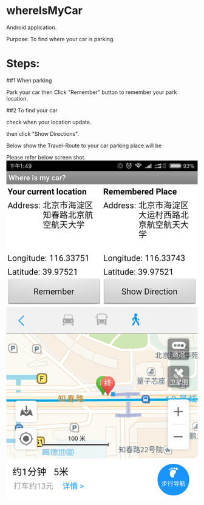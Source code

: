 # whereIsMyCar

Android application.


Purpose:
To find where your car is parking.

# Steps:
##1 When parking

Park your car then Click "Remember" button to remember your park location.

##2 To find your car

check when your location update.

then click "Show Directions".

Below show the Travel-Route to your car parking place.will be 



Please refer below screen shot.
![screen shot of whereIsMyCar](https://github.com/titron/whereIsMyCar/blob/master/screenShot_WhereIsMyCar.png)

